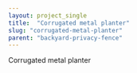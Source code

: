 ```yaml
---
layout: project_single
title:  "Corrugated metal planter"
slug: "corrugated-metal-planter"
parent: "backyard-privacy-fence"
---
```

Corrugated metal planter